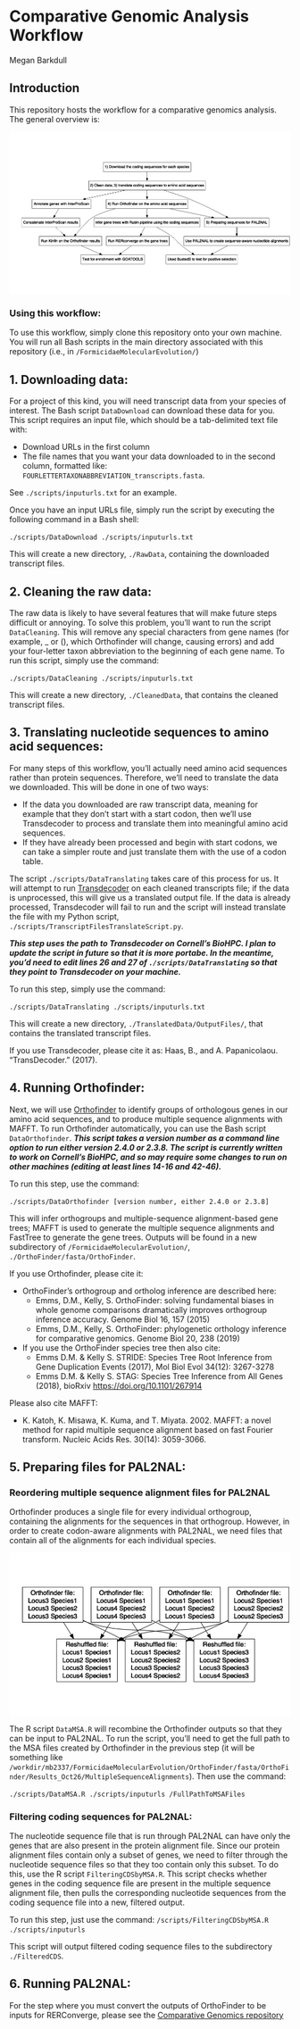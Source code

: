 Comparative Genomic Analysis Workflow
================
Megan Barkdull

## Introduction

This repository hosts the workflow for a comparative genomics analysis.
The general overview
is:

<img src="README_files/figure-gfm/unnamed-chunk-1-1.png" style="display: block; margin: auto;" />

### Using this workflow:

To use this workflow, simply clone this repository onto your own
machine. You will run all Bash scripts in the main directory associated
with this repository (i.e., in `/FormicidaeMolecularEvolution/`)

## 1\. Downloading data:

For a project of this kind, you will need transcript data from your
species of interest. The Bash script `DataDownload` can download these
data for you. This script requires an input file, which should be a
tab-delimited text file with:

  - Download URLs in the first column
  - The file names that you want your data downloaded to in the second
    column, formatted like:
    `FOURLETTERTAXONABBREVIATION_transcripts.fasta`.

See `./scripts/inputurls.txt` for an example.

Once you have an input URLs file, simply run the script by executing the
following command in a Bash shell:

`./scripts/DataDownload ./scripts/inputurls.txt`

This will create a new directory, `./RawData`, containing the downloaded
transcript files.

## 2\. Cleaning the raw data:

The raw data is likely to have several features that will make future
steps difficult or annoying. To solve this problem, you’ll want to run
the script `DataCleaning`. This will remove any special characters from
gene names (for example, \_ or (), which Orthofinder will change,
causing errors) and add your four-letter taxon abbreviation to the
beginning of each gene name. To run this script, simply use the command:

`./scripts/DataCleaning ./scripts/inputurls.txt`

This will create a new directory, `./CleanedData`, that contains the
cleaned transcript files.

## 3\. Translating nucleotide sequences to amino acid sequences:

For many steps of this workflow, you’ll actually need amino acid
sequences rather than protein sequences. Therefore, we’ll need to
translate the data we downloaded. This will be done in one of two ways:

  - If the data you downloaded are raw transcript data, meaning for
    example that they don’t start with a start codon, then we’ll use
    Transdecoder to process and translate them into meaningful amino
    acid sequences.
  - If they have already been processed and begin with start codons, we
    can take a simpler route and just translate them with the use of a
    codon table.

The script `./scripts/DataTranslating` takes care of this process for
us. It will attempt to run
[Transdecoder](https://github.com/TransDecoder/TransDecoder/wiki) on
each cleaned transcripts file; if the data is unprocessed, this will
give us a translated output file. If the data is already processed,
Transdecoder will fail to run and the script will instead translate the
file with my Python script,
`./scripts/TranscriptFilesTranslateScript.py`.

***This step uses the path to Transdecoder on Cornell’s BioHPC. I plan
to update the script in future so that it is more portabe. In the
meantime, you’d need to edit lines 26 and 27 of
`./scripts/DataTranslating` so that they point to Transdecoder on your
machine.***

To run this step, simply use the command:

`./scripts/DataTranslating ./scripts/inputurls.txt`

This will create a new directory, `./TranslatedData/OutputFiles/`, that
contains the translated transcript files.

If you use Transdecoder, please cite it as: Haas, B., and A.
Papanicolaou. “TransDecoder.” (2017).

## 4\. Running Orthofinder:

Next, we will use [Orthofinder](https://davidemms.github.io) to identify
groups of orthologous genes in our amino acid sequences, and to produce
multiple sequence alignments with MAFFT. To run Orthofinder
automatically, you can use the Bash script `DataOrthofinder`. ***This
script takes a version number as a command line option to run either
version 2.4.0 or 2.3.8. The script is currently written to work on
Cornell’s BioHPC, and so may require some changes to run on other
machines (editing at least lines 14-16 and 42-46).***

To run this step, use the command:

`./scripts/DataOrthofinder [version number, either 2.4.0 or 2.3.8]`

This will infer orthogroups and multiple-sequence alignment-based gene
trees; MAFFT is used to generate the multiple sequence alignments and
FastTree to generate the gene trees. Outputs will be found in a new
subdirectory of `/FormicidaeMolecularEvolution/`,
`./OrthoFinder/fasta/OrthoFinder`.

If you use Orthofinder, please cite it:

  - OrthoFinder’s orthogroup and ortholog inference are described here:
      - Emms, D.M., Kelly, S. OrthoFinder: solving fundamental biases in
        whole genome comparisons dramatically improves orthogroup
        inference accuracy. Genome Biol 16, 157 (2015)
      - Emms, D.M., Kelly, S. OrthoFinder: phylogenetic orthology
        inference for comparative genomics. Genome Biol 20, 238 (2019)
  - If you use the OrthoFinder species tree then also cite:
      - Emms D.M. & Kelly S. STRIDE: Species Tree Root Inference from
        Gene Duplication Events (2017), Mol Biol Evol 34(12): 3267-3278
      - Emms D.M. & Kelly S. STAG: Species Tree Inference from All Genes
        (2018), bioRxiv <https://doi.org/10.1101/267914>

Please also cite MAFFT:

  - K. Katoh, K. Misawa, K. Kuma, and T. Miyata. 2002. MAFFT: a novel
    method for rapid multiple sequence alignment based on fast Fourier
    transform. Nucleic Acids Res. 30(14): 3059-3066.

## 5\. Preparing files for PAL2NAL:

### Reordering multiple sequence alignment files for PAL2NAL

Orthofinder produces a single file for every individual orthogroup,
containing the alignments for the sequences in that orthogroup. However,
in order to create codon-aware alignments with PAL2NAL, we need files
that contain all of the alignments for each individual
species.

<img src="README_files/figure-gfm/unnamed-chunk-2-1.png" style="display: block; margin: auto;" />

The R script `DataMSA.R` will recombine the Orthofinder outputs so that
they can be input to PAL2NAL. To run the script, you’ll need to get the
full path to the MSA files created by Orthofinder in the previous step
(it will be something like
`/workdir/mb2337/FormicidaeMolecularEvolution/OrthoFinder/fasta/OrthoFinder/Results_Oct26/MultipleSequenceAlignments`).
Then use the command:

`./scripts/DataMSA.R ./scripts/inputurls /FullPathToMSAFiles`

### Filtering coding sequences for PAL2NAL:

The nucleotide sequence file that is run through PAL2NAL can have only
the genes that are also present in the protein alignment file. Since our
protein alignment files contain only a subset of genes, we need to
filter through the nucleotide sequence files so that they too contain
only this subset. To do this, use the R script `FilteringCDSbyMSA.R`.
This script checks whether genes in the coding sequence file are present
in the multiple sequence alignment file, then pulls the corresponding
nucleotide sequences from the coding sequence file into a new, filtered
output.

To run this step, just use the command: `/scripts/FilteringCDSbyMSA.R
./scripts/inputurls`

This script will output filtered coding sequence files to the
subdirectory `./FilteredCDS`.

## 6\. Running PAL2NAL:

For the step where you must convert the outputs of OrthoFinder to be
inputs for RERConverge, please see the [Comparative Genomics
repository](https://github.com/mbarkdull/ComparativeGenomics)
